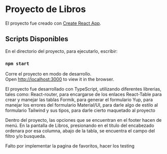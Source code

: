 # Proyecto de Libros

El proyecto fue creado con  [Create React App](https://github.com/facebook/create-react-app).

## Scripts Disponibles

En el directorio del proyecto, para ejecutarlo, escribir:

### `npm start`

Corre el proyecto en modo de desarrollo.\
Open [http://localhost:3000](http://localhost:3000) to view it in the browser.

El proyecto fue desarrollado con TypeScript, utilizando diferentes librerias, tales como:
    React-router, para encargarse de los enlaces
    React-Table para crear y manejar las tablas
    Formik, para generar el formulario
    Yup, para manejar los errores del formulario
    Material/UI, para darle algo de estilo al formulario
    Tailwind y sus tipos, para darle cierto maquetado al proyecto

Dentro del proyecto, las opciones que se encuentran en el footer hacen de menú.
En la pantalla de Libros, presionando en el titulo del encabezado ordenara por esa columna, abajo de la tabla, se encuentra el campo del filtro y/o busqueda.

Falto por implementar la pagina de favoritos, hacer los testing
